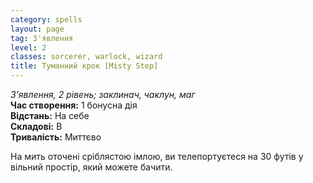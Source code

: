 ```yaml
---
category: spells
layout: page
tag: З'явлення
level: 2
classes: sorcerer, warlock, wizard
title: Туманний крок [Misty Step]
---
```


_З'явлення, 2 рівень; заклинач, чаклун, маг_    
**Час створення:** 1 бонусна дія    
**Відстань:** На себе    
**Складові:** В    
**Тривалість:** Миттєво    

На мить оточені сріблястою імлою, ви телепортуєтеся на 30 футів у вільний простір, який можете бачити. 
